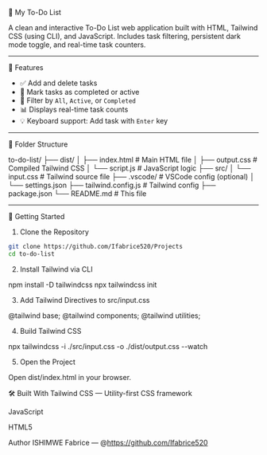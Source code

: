 📝 My To-Do List

A clean and interactive To-Do List web application built with HTML, Tailwind CSS (using CLI), and JavaScript. Includes task filtering, persistent dark mode toggle, and real-time task counters.

---

🌟 Features

- ✅ Add and delete tasks
- 🔄 Mark tasks as completed or active
- 📂 Filter by `All`, `Active`, or `Completed`
- 📊 Displays real-time task counts
- 💡 Keyboard support: Add task with `Enter` key

---

📁 Folder Structure

to-do-list/
├── dist/
│ ├── index.html # Main HTML file
│ ├── output.css # Compiled Tailwind CSS
│ └── script.js # JavaScript logic
├── src/
│ └── input.css # Tailwind source file
├── .vscode/ # VSCode config (optional)
│ └── settings.json
├── tailwind.config.js # Tailwind config
├── package.json
└── README.md # This file


---

🚀 Getting Started

1. Clone the Repository

```bash
git clone https://github.com/Ifabrice520/Projects
cd to-do-list

```
2. Install Tailwind via CLI

  npm install -D tailwindcss
  npx tailwindcss init

3. Add Tailwind Directives to src/input.css

  @tailwind base;
  @tailwind components;
  @tailwind utilities;

4. Build Tailwind CSS

  npx tailwindcss -i ./src/input.css -o ./dist/output.css --watch

5. Open the Project
   
  Open dist/index.html in your browser.

🛠️ Built With
Tailwind CSS — Utility-first CSS framework

JavaScript

HTML5

Author
ISHIMWE Fabrice — @https://github.com/Ifabrice520
